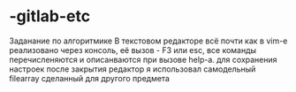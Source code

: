 # -gitlab-etc
Заданание по алгоритмике
В текстовом редакторе всё почти как в vim-e реализовано через консоль, её вызов - F3 или esc, все команды перечисленяются и описанваются при вызове help-a. для сохранения настроек после закрытия редактор я использовал самодельный filearray сделанный для другого предмета
